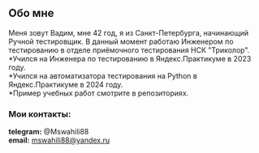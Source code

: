 ## Обо мне

Меня зовут Вадим, мне 42 год, я из Санкт-Петербурга, начинающий Ручной тестировщик. В данный момент работаю Инженером
по тестированию в отделе приёмочного тестирования НСК "Триколор".  
*Учился на Инженера по тестированию в Яндекс.Практикуме в 2023 году.  
*Учился на автоматизатора тестирования на Python  в Яндекс.Практикуме в 2024 году.  
*Пример учебных работ смотрите в репозиториях.  

### Мои контакты:

**telegram:** @Mswahili88 <br>
**email:** mswahili88@yandex.ru
